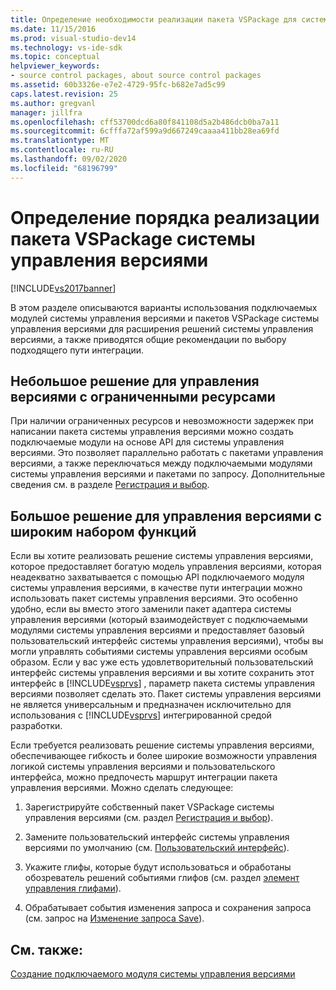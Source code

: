 ```yaml
---
title: Определение необходимости реализации пакета VSPackage для системы управления версиями | Документация Майкрософт
ms.date: 11/15/2016
ms.prod: visual-studio-dev14
ms.technology: vs-ide-sdk
ms.topic: conceptual
helpviewer_keywords:
- source control packages, about source control packages
ms.assetid: 60b3326e-e7e2-4729-95fc-b682e7ad5c99
caps.latest.revision: 25
ms.author: gregvanl
manager: jillfra
ms.openlocfilehash: cff53700dcd6a80f841108d5a2b486dcb0ba7a11
ms.sourcegitcommit: 6cfffa72af599a9d667249caaaa411bb28ea69fd
ms.translationtype: MT
ms.contentlocale: ru-RU
ms.lasthandoff: 09/02/2020
ms.locfileid: "68196799"
---
```

# <a name="determining-whether-to-implement-a-source-control-vspackage"></a>Определение порядка реализации пакета VSPackage системы управления версиями
[!INCLUDE[vs2017banner](../../includes/vs2017banner.md)]

В этом разделе описываются варианты использования подключаемых модулей системы управления версиями и пакетов VSPackage системы управления версиями для расширения решений системы управления версиями, а также приводятся общие рекомендации по выбору подходящего пути интеграции.  
  
## <a name="small-source-control-solution-with-limited-resources"></a>Небольшое решение для управления версиями с ограниченными ресурсами  
 При наличии ограниченных ресурсов и невозможности задержек при написании пакета системы управления версиями можно создать подключаемые модули на основе API для системы управления версиями. Это позволяет параллельно работать с пакетами управления версиями, а также переключаться между подключаемыми модулями системы управления версиями и пакетами по запросу. Дополнительные сведения см. в разделе [Регистрация и выбор](../../extensibility/internals/registration-and-selection-source-control-vspackage.md).  
  
## <a name="large-source-control-solution-with-a-rich-feature-set"></a>Большое решение для управления версиями с широким набором функций  
 Если вы хотите реализовать решение системы управления версиями, которое предоставляет богатую модель управления версиями, которая неадекватно захватывается с помощью API подключаемого модуля системы управления версиями, в качестве пути интеграции можно использовать пакет системы управления версиями. Это особенно удобно, если вы вместо этого заменили пакет адаптера системы управления версиями (который взаимодействует с подключаемыми модулями системы управления версиями и предоставляет базовый пользовательский интерфейс системы управления версиями), чтобы вы могли управлять событиями системы управления версиями особым образом. Если у вас уже есть удовлетворительный пользовательский интерфейс системы управления версиями и вы хотите сохранить этот интерфейс в [!INCLUDE[vsprvs](../../includes/vsprvs-md.md)] , параметр пакета системы управления версиями позволяет сделать это. Пакет системы управления версиями не является универсальным и предназначен исключительно для использования с [!INCLUDE[vsprvs](../../includes/vsprvs-md.md)] интегрированной средой разработки.  
  
 Если требуется реализовать решение системы управления версиями, обеспечивающее гибкость и более широкие возможности управления логикой системы управления версиями и пользовательского интерфейса, можно предпочесть маршрут интеграции пакета управления версиями. Можно сделать следующее:  
  
1. Зарегистрируйте собственный пакет VSPackage системы управления версиями (см. раздел [Регистрация и выбор](../../extensibility/internals/registration-and-selection-source-control-vspackage.md)).  
  
2. Замените пользовательский интерфейс системы управления версиями по умолчанию (см. [Пользовательский интерфейс](../../extensibility/internals/custom-user-interface-source-control-vspackage.md)).  
  
3. Укажите глифы, которые будут использоваться и обработаны обозреватель решений событиями глифов (см. раздел [элемент управления глифами](../../extensibility/internals/glyph-control-source-control-vspackage.md)).  
  
4. Обрабатывает события изменения запроса и сохранения запроса (см. запрос на [Изменение запроса Save](../../extensibility/internals/query-edit-query-save-source-control-vspackage.md)).  
  
## <a name="see-also"></a>См. также:  
 [Создание подключаемого модуля системы управления версиями](../../extensibility/internals/creating-a-source-control-plug-in.md)

